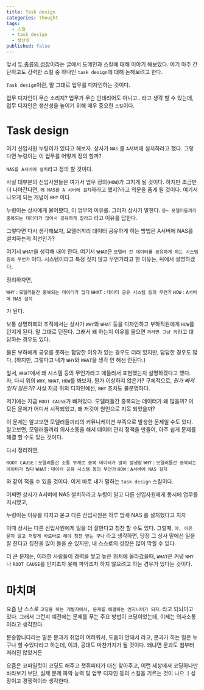 ```yaml
---
title: Task design
categories: thought
tags:
  - 스킬
  - task_design
  - 생산성
published: false
---
```



앞서 [두 종류의 성장](http://jinwoongkim.net/thought/%EB%91%90-%EC%A2%85%EB%A5%98%EC%9D%98-%EC%84%B1%EC%9E%A5/)이라는 글에서 도메인과 스킬에 대해 이야기 해보았다. 여기 아주 간단하고도 강력한 스킬 중 하나인 `task design`에 대해 논해보려고 한다.

`Task design`이란, 말 그대로 업무를 디자인하는 것이다.

업무 디자인이 무슨 소리지? 업무가 무슨 인테리어도 아니고.. 라고 생각 할 수 있는데, 업무 디자인은 생산성을 높이기 위해 매우 중요한 `스킬`이다.

# Task design

여기 신입사원 누렁이가 있다고 해보자. 상사가 `NAS` 를 `A`서버에 설치하라고 했다. 그렇다면 누렁이는 이 업무를 어떻게 정의 할까?

`NAS를 A서버에 설치`라고 정의 할 것이다.

사실 대부분의 신입사원들은 여기서 업무 정의(`HOW`)가 그치게 될 것이다. 하지만 조금만 더 나아간다면, `왜 NAS를 A 서버에 설치`하라고 했지?라고 의문을 품게 될 것이다. 여기서 나오게 되는 개념이 `WHY` 이다. 

누렁이는 상사에게 물어봤다, 이 업무의 이유를. 그러자 상사가 말한다. `응~ 모델러들끼리 중복되는 데이터가 많아서 공유하게 할라고` 라고 이유를 답한다.

그렇다면 다시 생각해보자, 모델러끼리 데이터 공유하게 하는 방법은 A서버에 NAS를 설치하는게 최선인가?

여기서 `WHAT`을 생각해 내야 한다. 여기서 `WHAT`은 `모델러 간 데이터를 공유하게 하는 시스템 등의 무언가` 이다. 시스템이라고 특정 짓지 않고 무언가라고 한 이유는, 뒤에서 설명하겠다.

정리하자면,

`WHY` : `모델러들간 중복되는 데이터가 많다`
`WHAT` : `데이터 공유 시스템 등의 무언가`
`HOW` : `A서버에 NAS 설치`

가 된다.

보통 상명하복의 조직에서는 상사가 `WHY`와 `WHAT` 등을 디자인하고 부하직원에게 `HOW`를 던지게 된다. 말 그대로 던진다. 그래서 왜 하는지 이유를 물으면 `까라면 그냥 까`라고 대답하는 경우도 있다.

물론 부하에게 공유를 못하는 합당한 이유가 있는 경우도 더러 있지만, 답답한 경우도 많다. (하지만, 그렇다고 내가 `WHY`와 `WHAT`을 생각 안 해선 안된다.)

앞서, `WHAT`에서 왜 시스템 등의 무언가라고 에둘러서 표현했는지 설명하겠다고 했다. 자, 다시 위의 `WHY`, `WHAT`, `HOW`를 봐보자. 뭔가 이상하지 않은가? 구체적으로, _뭔가 빠져 있지 않은가?_ 사실 지금 위의 디자인에선, `WHY` 조차도 불분명하다.

저기에는 지금 `ROOT CAUSE`가 빠져있다. 모델러들간 중복되는 데이터가 왜 많을까? 이 모든 문제가 어디서 시작되었고, 왜 저것이 원인으로 지목 되었을까?

이 문제는 알고보면 모델러들끼리의 커뮤니케이션 부족으로 발생한 문제일 수도 있다. 알고보면, 모델러들끼리 의사소통을 해서 데이터 관리 정책을 만들어, 아주 쉽게 문제를 해결 할 수도 있는 것이다.

다시 정리하면,

`ROOT CAUSE` : `모델러들간 소통 부재로 중복 데이터가 많이 발생함`
`WHY` : `모델러들간 중복되는 데이터가 많다`
`WHAT` : `데이터 공유 시스템 등의 무언가`
`HOW` : `A서버에 NAS 설치`

와 같이 적을 수 있을 것이다. 이게 바로 내가 말하는 `task design`  스킬이다.

어쩌면 상사가 A서버에 NAS 설치하라고 누렁이 말고 다른 신입사원에게 동시에 업무를 지시했고,

누렁이는 이유를 따지고 묻고
다른 신입사원은 하루 밤새 NAS 를 설치했다고 치자

이때 상사는 다른 신입사원에게 일을 더 잘한다고 칭찬 할 수도 있다. 그럴때, `아, 이유 묻지 말고 저렇게 바로바로 해야 칭찬 받는 구나` 라고 생각하면, 당장 그 상사 밑에선 일을 잘 한다고 칭찬을 많이 들을 순 있지만, 내 스스로의 성장은 많이 막힐 수 있다.

더 큰 문제는, 이러한 사람들이 경력을 쌓고 높은 위치에 올라갔을때, `WHAT`은 커녕 `WHY`나 `ROOT CAUSE`를 인지조차 못해 파악조차 하지 않으려고 하는 경우가 있다는 것이다.


# 마치며

요즘 난 스스로 `코딩을 하는 개발자에서, 문제를 해결하는 엔지니어가 되자`. 라고 되뇌이고 있다.
그래서 그런지 예전에는 문제를 푸는 주요 방법이 코딩이었는데, 이제는 의사소통이라고 생각한다.

문송합니다라는 말은 문과가 취업이 어려워서, 도움이 안돼서 라고, 문과가 하는 일은 누구나 할 수있다라고 하는데, 이과, 공대도 마찬가지가 될 것이다. 왜냐면 문과도 첨부터 저러진 않았거든

요즘은 코파일럿이 코딩도 해주고 챗쥐피티가 대신 찾아주고, 이런 세상에서 코딩하나만 바라보기 보단, 실제 문제 파악 능력 및 업무 디자인 등의 스킬을 기르는 것이 나으 ㅣ성장이고 경쟁력이라 생각한다.